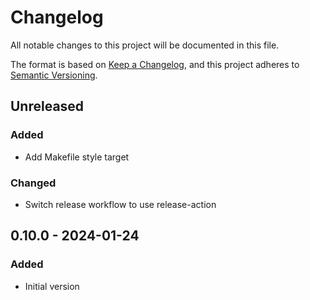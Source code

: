 # Changelog

All notable changes to this project will be documented in this file.

The format is based on [Keep a Changelog](https://keepachangelog.com/en/1.0.0/),
and this project adheres to [Semantic Versioning](https://semver.org/spec/v2.0.0.html).

## Unreleased

### Added
- Add Makefile style target

### Changed
- Switch release workflow to use release-action

## 0.10.0 - 2024-01-24
### Added
- Initial version

